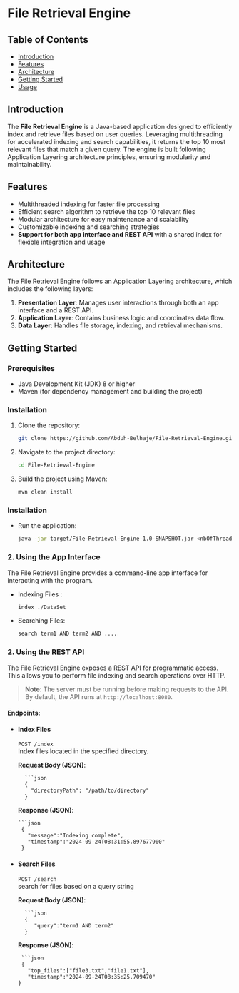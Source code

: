 # File Retrieval Engine

## Table of Contents
- [Introduction](#introduction)
- [Features](#features)
- [Architecture](#architecture)
- [Getting Started](#getting-started)
- [Usage](#usage)

## Introduction
The **File Retrieval Engine** is a Java-based application designed to efficiently index and retrieve files based on user queries. Leveraging multithreading for accelerated indexing and search capabilities, it returns the top 10 most relevant files that match a given query. The engine is built following Application Layering architecture principles, ensuring modularity and maintainability.

## Features
- Multithreaded indexing for faster file processing
- Efficient search algorithm to retrieve the top 10 relevant files
- Modular architecture for easy maintenance and scalability
- Customizable indexing and searching strategies
- **Support for both app interface and REST API** with a shared index for flexible integration and usage

## Architecture
The File Retrieval Engine follows an Application Layering architecture, which includes the following layers:
1. **Presentation Layer**: Manages user interactions through both an app interface and a REST API.
2. **Application Layer**: Contains business logic and coordinates data flow.
3. **Data Layer**: Handles file storage, indexing, and retrieval mechanisms.

## Getting Started

### Prerequisites
- Java Development Kit (JDK) 8 or higher
- Maven (for dependency management and building the project)

### Installation

1. Clone the repository:
   
   ```bash
   git clone https://github.com/Abduh-Belhaje/File-Retrieval-Engine.git

3. Navigate to the project directory:
   
   ```bash
   cd File-Retrieval-Engine

5. Build the project using Maven:
   
   ```bash
   mvn clean install

### Installation

- Run the application:
  
   ```bash
   java -jar target/File-Retrieval-Engine-1.0-SNAPSHOT.jar <nbOfThreads> src/main/java/resources/config.json

### 2. Using the App Interface

The File Retrieval Engine provides a command-line app interface for interacting with the program. 

- Indexing Files :
   
  ```bash
  index ./DataSet

- Searching Files:
  
  ```bash
  search term1 AND term2 AND ....


### 2. Using the REST API

The File Retrieval Engine exposes a REST API for programmatic access. This allows you to perform file indexing and search operations over HTTP.

> **Note**: The server must be running before making requests to the API. By default, the API runs at `http://localhost:8080`.

#### Endpoints:

- #### **Index Files**  
  `POST /index`  
  Index files located in the specified directory.

     **Request Body (JSON)**:
  
        ```json
        {
          "directoryPath": "/path/to/directory"
        }

     **Response (JSON)**:
 
      ```json
       {
         "message":"Indexing complete",
         "timestamp":"2024-09-24T08:31:55.897677900"
       }


- #### **Search Files**  
  `POST /search`  
  search for files based on a query string

     **Request Body (JSON)**:
     
        ```json
        {
           "query":"term1 AND term2"
        }
   
     **Response (JSON)**:
    
       ```json
       {
         "top_files":["file3.txt","file1.txt"],
         "timestamp":"2024-09-24T08:35:25.709470"
      }




